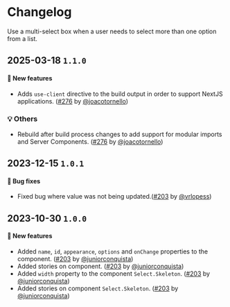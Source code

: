 # Changelog

Use a multi-select box when a user needs to select more than one option from a list.

## 2025-03-18 `1.1.0`

#### 🎉 New features

- Adds `use-client` directive to the build output in order to support NextJS applications. ([#276](https://github.com/TiendaNube/nimbus-design-system/pull/276) by [@joacotornello](https://github.com/joacotornello))

### 💡 Others

- Rebuild after build process changes to add support for modular imports and Server Components. ([#276](https://github.com/TiendaNube/nimbus-design-system/pull/276) by [@joacotornello](https://github.com/joacotornello))

## 2023-12-15 `1.0.1`

#### 🐛 Bug fixes

- Fixed bug where value was not being updated.([#203](https://github.com/TiendaNube/nimbus-design-system/pull/212) by [@vrlopess](https://github.com/vrlopess))

## 2023-10-30 `1.0.0`

#### 🎉 New features

- Added `name`, `id`, `appearance`, `options` and `onChange` properties to the component. ([#203](https://github.com/TiendaNube/nimbus-design-system/pull/203) by [@juniorconquista](https://github.com/juniorconquista))
- Added stories on component. ([#203](https://github.com/TiendaNube/nimbus-design-system/pull/203) by [@juniorconquista](https://github.com/juniorconquista))
- Added `width` property to the component `Select.Skeleton`. ([#203](https://github.com/TiendaNube/nimbus-design-system/pull/203) by [@juniorconquista](https://github.com/juniorconquista))
- Added stories on component `Select.Skeleton`. ([#203](https://github.com/TiendaNube/nimbus-design-system/pull/203) by [@juniorconquista](https://github.com/juniorconquista))
